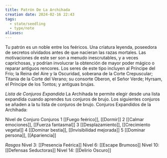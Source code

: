 ```yaml
---
title: Patrón De La Archihada
creation date: 2024-02-16 22:43
tags:
  - state/seedling
  - type/note
aliases:
---
```

Tu patrón es un noble entre los feéricos. Una criatura leyenda, poseedora de secretos olvidados
antes de que nacieran las razas mortales. Las motivaciones de este ser son a menudo inescrutables, y a veces caprichosas, y podrían involucrar la obtención de mayor poder mágico o reparar antiguos rencores. Los seres de este tipo incluyen al Príncipe del Frío; la Reina del Aire y la Oscuridad, soberana de la Corte Crepuscular; Titania de la Corte del Verano; su consorte Oberon, el Señor Verde; Hyrsam, el Príncipe de los Tontos; y antiguas brujas.

*Lista de Conjuros Expandida*
La Archihada te permite elegir desde una lista expandida cuando aprendes tus conjuros de brujo. Los siguientes conjuros se añaden a la tu lista de conjuros de brujo. Conjuros Expandidos de la
Archihada:

Nivel de Conjuro                 Conjuros
       1                                 [[Fuego feérico]], [[Dormir]]
       2                                 [[Calmar emociones]], [[Fuerza fantasmal]]
       3                                 [[Desplazamiento]], [[Crecimiento vegetal]]
       4                                 [[Dominar bestia]], [[Invisibilidad mejorada]]
       5                                 [[Dominar persona]], [[Apariencia]]



*Rasgos*
Nivel 3: [[Presencia Feérica]]
Nivel 6: [[Escape Brumoso]]
Nivel 10: [[Defensas Seductoras]]
Nivel 14: [[Delirio Oscuro]]